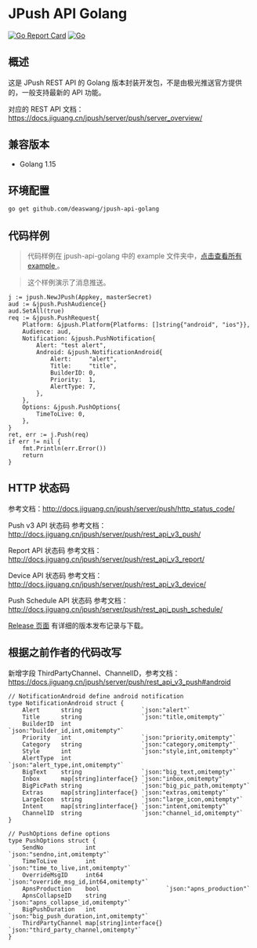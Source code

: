 # JPush API Golang

[![Go Report Card](https://goreportcard.com/badge/github.com/deaswang/jpush-api-golang)](https://goreportcard.com/report/github.com/deaswang/jpush-api-golang)
[![Go](https://github.com/deaswang/jpush-api-golang/actions/workflows/go.yml/badge.svg?branch=master)](https://github.com/deaswang/jpush-api-golang/actions/workflows/go.yml)

## 概述

这是 JPush REST API 的 Golang 版本封装开发包，不是由极光推送官方提供的，一般支持最新的 API 功能。

对应的 REST API 文档：<https://docs.jiguang.cn/jpush/server/push/server_overview/>

## 兼容版本

- Golang 1.15

## 环境配置

```bash
go get github.com/deaswang/jpush-api-golang
```

## 代码样例

> 代码样例在 jpush-api-golang 中的 example 文件夹中，[点击查看所有 example ](https://github.com/deaswang/jpush-api-golang/tree/master/example) 。

> 这个样例演示了消息推送。

```golang
j := jpush.NewJPush(Appkey, masterSecret)
aud := &jpush.PushAudience{}
aud.SetAll(true)
req := &jpush.PushRequest{
    Platform: &jpush.Platform{Platforms: []string{"android", "ios"}},
    Audience: aud,
    Notification: &jpush.PushNotification{
        Alert: "test alert",
        Android: &jpush.NotificationAndroid{
            Alert:     "alert",
            Title:     "title",
            BuilderID: 0,
            Priority:  1,
            AlertType: 7,
        },
    },
    Options: &jpush.PushOptions{
        TimeToLive: 0,
    },
}
ret, err := j.Push(req)
if err != nil {
    fmt.Println(err.Error())
    return
}
```

## HTTP 状态码

参考文档：<http://docs.jiguang.cn/jpush/server/push/http_status_code/>

Push v3 API 状态码 参考文档：<http://docs.jiguang.cn/jpush/server/push/rest_api_v3_push/>

Report API 状态码 参考文档：<http://docs.jiguang.cn/jpush/server/push/rest_api_v3_report/>

Device API 状态码 参考文档：<http://docs.jiguang.cn/jpush/server/push/rest_api_v3_device/>

Push Schedule API 状态码 参考文档：<http://docs.jiguang.cn/jpush/server/push/rest_api_push_schedule/>

[Release 页面](https://github.com/deaswang/jpush-api-golang/releases) 有详细的版本发布记录与下载。

## 根据之前作者的代码改写

新增字段 ThirdPartyChannel、ChannelID，参考文档：<https://docs.jiguang.cn/jpush/server/push/rest_api_v3_push#android>

```golang
// NotificationAndroid define android notification
type NotificationAndroid struct {
	Alert      string                 `json:"alert"`
	Title      string                 `json:"title,omitempty"`
	BuilderID  int                    `json:"builder_id,int,omitempty"`
	Priority   int                    `json:"priority,omitempty"`
	Category   string                 `json:"category,omitempty"`
	Style      int                    `json:"style,int,omitempty"`
	AlertType  int                    `json:"alert_type,int,omitempty"`
	BigText    string                 `json:"big_text,omitempty"`
	Inbox      map[string]interface{} `json:"inbox,omitempty"`
	BigPicPath string                 `json:"big_pic_path,omitempty"`
	Extras     map[string]interface{} `json:"extras,omitempty"`
	LargeIcon  string                 `json:"large_icon,omitempty"`
	Intent     map[string]interface{} `json:"intent,omitempty"`
	ChannelID  string                 `json:"channel_id,omitempty"`
}

// PushOptions define options
type PushOptions struct {
	SendNo            int                    `json:"sendno,int,omitempty"`
	TimeToLive        int                    `json:"time_to_live,int,omitempty"`
	OverrideMsgID     int64                  `json:"override_msg_id,int64,omitempty"`
	ApnsProduction    bool                   `json:"apns_production"`
	ApnsCollapseID    string                 `json:"apns_collapse_id,omitempty"`
	BigPushDuration   int                    `json:"big_push_duration,int,omitempty"`
	ThirdPartyChannel map[string]interface{} `json:"third_party_channel,omitempty"`
}
```
